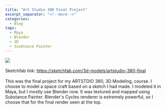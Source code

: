 ```yaml
---
title: "Art Studio 380 Final Project"
excerpt_separator: "<!--more-->"
categories:
  - Blog
tags:
  - Maya
  - Blender
  - 3D
  - Susbtance Painter
---
```

<img src="{{ site.baseurl }}/assets/images/1.png"><br><br>
Sketchfab link:  <a href="https://sketchfab.com/3d-models/artstudio-380-final-70656fc4f0c64788a3d9d7534cbfd2d8" target="_blank">https://sketchfab.com/3d-models/artstudio-380-final</a>
<br><br>This was the final project for my ARTSTDIO 380, 3D Modeling, course.  I choose to model a space craft based on a sketch I had made.  I modeled it in Maya, but I mostly use Blender now.  It was textured and mapped using Substance Painter.  Blender's Cycles renderer is extremely powerful, so I choose that for the final render seen at the top.
